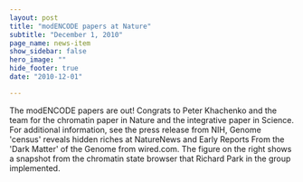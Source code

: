 ```yaml
---
layout: post
title: "modENCODE papers at Nature"
subtitle: "December 1, 2010"
page_name: news-item
show_sidebar: false
hero_image: ""
hide_footer: true
date: "2010-12-01"

---
```


The modENCODE papers are out! Congrats to Peter Khachenko and the team for the chromatin paper in Nature and the integrative paper in Science. For additional information, see the press release from NIH, Genome 'census' reveals hidden riches at NatureNews and Early Reports From the 'Dark Matter' of the Genome from wired.com. The figure on the right shows a snapshot from the chromatin state browser that Richard Park in the group implemented.


